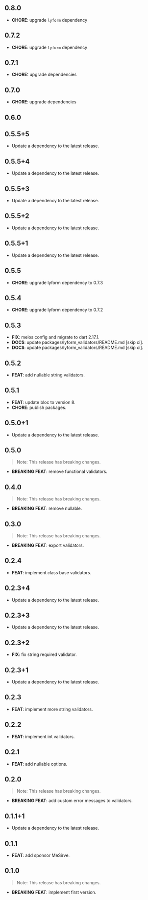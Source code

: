 ## 0.8.0

 - **CHORE**: upgrade `lyform` dependency

## 0.7.2

 - **CHORE**: upgrade `lyform` dependency

## 0.7.1

 - **CHORE:** upgrade dependencies

## 0.7.0

 - **CHORE**: upgrade dependencies

## 0.6.0

## 0.5.5+5

 - Update a dependency to the latest release.

## 0.5.5+4

 - Update a dependency to the latest release.

## 0.5.5+3

 - Update a dependency to the latest release.

## 0.5.5+2

 - Update a dependency to the latest release.

## 0.5.5+1

 - Update a dependency to the latest release.

## 0.5.5

 - **CHORE**: upgrade lyform dependency to 0.7.3

## 0.5.4

 - **CHORE**: upgrade lyform dependency to 0.7.2

## 0.5.3

 - **FIX**: melos config and migrate to dart 2.17.1.
 - **DOCS**: update packages/lyform_validators/README.md [skip ci].
 - **DOCS**: update packages/lyform_validators/README.md [skip ci].

## 0.5.2

 - **FEAT**: add nullable string validators.

## 0.5.1

 - **FEAT**: update bloc to version 8.
 - **CHORE**: publish packages.

## 0.5.0+1

 - Update a dependency to the latest release.

## 0.5.0

> Note: This release has breaking changes.

 - **BREAKING** **FEAT**: remove functional validators.

## 0.4.0

> Note: This release has breaking changes.

 - **BREAKING** **FEAT**: remove nullable.

## 0.3.0

> Note: This release has breaking changes.

 - **BREAKING** **FEAT**: export validators.

## 0.2.4

 - **FEAT**: implement class base validators.

## 0.2.3+4

 - Update a dependency to the latest release.

## 0.2.3+3

 - Update a dependency to the latest release.

## 0.2.3+2

 - **FIX**: fix string required validator.

## 0.2.3+1

 - Update a dependency to the latest release.

## 0.2.3

 - **FEAT**: implement more string validators.

## 0.2.2

 - **FEAT**: implement int validators.

## 0.2.1

 - **FEAT**: add nullable options.

## 0.2.0

> Note: This release has breaking changes.

 - **BREAKING** **FEAT**: add custom error messages to validators.

## 0.1.1+1

 - Update a dependency to the latest release.

## 0.1.1

 - **FEAT**: add sponsor MeSirve.

## 0.1.0

> Note: This release has breaking changes.

 - **BREAKING** **FEAT**: implement first version.

